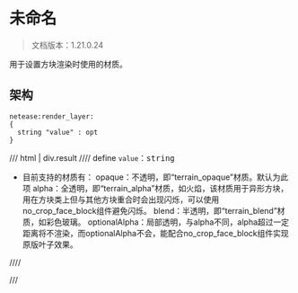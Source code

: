 # 未命名

> 文档版本：1.21.0.24

用于设置方块渲染时使用的材质。

## 架构

```mcschema
netease:render_layer:
{
  string "value" : opt
}

```

/// html | div.result
//// define
`value`：<samp>string</samp>

- 目前支持的材质有：
opaque：不透明，即“terrain_opaque”材质。默认为此项
alpha：全透明，即“terrain_alpha”材质，如火焰，该材质用于异形方块，用在方块类上但与其他方块重合时会出现闪烁，可以使用no_crop_face_block组件避免闪烁。
blend：半透明，即“terrain_blend”材质，如彩色玻璃。
optionalAlpha：局部透明，与alpha不同，alpha超过一定距离将不渲染，而optionalAlpha不会，能配合no_crop_face_block组件实现原版叶子效果。


////


///

